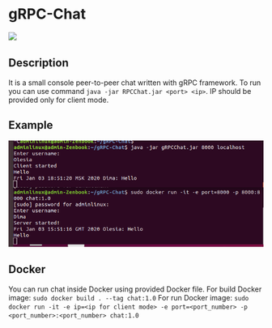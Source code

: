 # gRPC-Chat
![](https://travis-ci.com/DmiitriyJarosh/gRPC-Chat.svg?branch=master)
## Description
It is a small console peer-to-peer chat written with gRPC framework.
To run you can use command `java -jar RPCChat.jar <port> <ip>`. IP should be provided only for client mode.

## Example
![](https://github.com/DmiitriyJarosh/gRPC-Chat/raw/master/example.png)

## Docker
You can run chat inside Docker using provided Docker file.
For build Docker image: `sudo docker build . --tag chat:1.0`
For run Docker image: `sudo docker run -it -e ip=<ip for client mode> -e port=<port_number> -p <port_number>:<port_number> chat:1.0`
